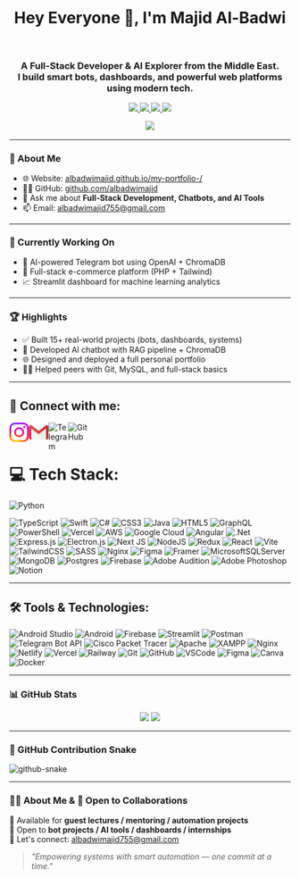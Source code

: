 
</div><br>
<h1 align="center">Hey Everyone 👋, I'm Majid Al-Badwi</h1>
<img src="https://cdn.jsdelivr.net/gh/eryajf/tu@main/img/image_20240420_214408.gif" width="1000"  height="3">

<h3 align="center">
  A Full-Stack Developer & AI Explorer from the Middle East.<br>
  I build smart bots, dashboards, and powerful web platforms using modern tech.
</h3>

<p align="center">
  <a href="https://github.com/albadwimajid">
    <img src="https://img.shields.io/github/followers/albadwimajid?label=Follow&style=social" />
  </a>
  <a href="https://t.me/snip00x">
    <img src="https://img.shields.io/badge/Telegram-MajidDev-blue?logo=telegram&style=flat-square" />
  </a>
  <a href="mailto:albadwimajid755@gmail.com">
    <img src="https://img.shields.io/badge/Email-albadwimajid755%40gmail.com-red?logo=gmail&style=flat-square" />
  </a>
  <a href="https://albadwimajid.github.io/my-portfolio-/">
    <img src="https://img.shields.io/badge/Portfolio-Visit-blueviolet?style=flat-square&logo=google-chrome" />
  </a>
</p>

<p align="center">
  <img src="https://komarev.com/ghpvc/?username=albadwimajid&label=Profile%20views&color=0e75b6&style=flat" />
</p>

---

### 📌 About Me

- 🌐 Website: [albadwimajid.github.io/my-portfolio-/](https://albadwimajid.github.io/my-portfolio-/)
- 👨‍💻 GitHub: [github.com/albadwimajid](https://github.com/albadwimajid)
- 💬 Ask me about **Full-Stack Development, Chatbots, and AI Tools**
- 📫 Email: [albadwimajid755@gmail.com](mailto:albadwimajid755@gmail.com)

---

### 🚧 Currently Working On

- 🤖 AI-powered Telegram bot using OpenAI + ChromaDB
- 🛒 Full-stack e-commerce platform (PHP + Tailwind)
- 📈 Streamlit dashboard for machine learning analytics

---

### 🏆 Highlights

- ✅ Built 15+ real-world projects (bots, dashboards, systems)
- 🧠 Developed AI chatbot with RAG pipeline + ChromaDB
- 🌐 Designed and deployed a full personal portfolio
- 👨‍🏫 Helped peers with Git, MySQL, and full-stack basics

---
## 🤝 Connect with me:

<a href="https://www.instagram.com/majiddev_/">
  <img align="left" src="https://raw.githubusercontent.com/deepajarout/deepajarout/main/5296765_camera_instagram_instagram%20logo_icon.png" alt="Instagram" width="35px"/>
</a>

<a href="mailto:dj.jarout@gmail.com">
  <img align="left" src="https://raw.githubusercontent.com/deepajarout/deepajarout/main/2993691_brand_brands_gmail_logo_logos_icon.png" alt="Gmail" width="35px"/>
</a>
<a href="https://t.me/snip00x">
  <img align="left" src="https://cdn-icons-png.flaticon.com/512/2111/2111646.png" alt="Telegram" width="35px"/>
</a>
<a href="https://github.com/albadwimajid">
  <img align="left" src="https://cdn-icons-png.flaticon.com/512/733/733553.png" alt="GitHub" width="35px"/>
</a>

</br>
</br>






# 💻 Tech Stack:
![Python](https://img.shields.io/badge/python-%2314354C.svg?style=for-the-badge&logo=python&logoColor=white)

![TypeScript](https://img.shields.io/badge/typescript-%23007ACC.svg?style=for-the-badge&logo=typescript&logoColor=white) ![Swift](https://img.shields.io/badge/swift-F54A2A?style=for-the-badge&logo=swift&logoColor=white) ![C#](https://img.shields.io/badge/c%23-%23239120.svg?style=for-the-badge&logo=csharp&logoColor=white) ![CSS3](https://img.shields.io/badge/css3-%231572B6.svg?style=for-the-badge&logo=css3&logoColor=white) ![Java](https://img.shields.io/badge/java-%23ED8B00.svg?style=for-the-badge&logo=openjdk&logoColor=white) ![HTML5](https://img.shields.io/badge/html5-%23E34F26.svg?style=for-the-badge&logo=html5&logoColor=white) ![GraphQL](https://img.shields.io/badge/-GraphQL-E10098?style=for-the-badge&logo=graphql&logoColor=white) ![PowerShell](https://img.shields.io/badge/PowerShell-%235391FE.svg?style=for-the-badge&logo=powershell&logoColor=white) ![Vercel](https://img.shields.io/badge/vercel-%23000000.svg?style=for-the-badge&logo=vercel&logoColor=white) ![AWS](https://img.shields.io/badge/AWS-%23FF9900.svg?style=for-the-badge&logo=amazon-aws&logoColor=white) ![Google Cloud](https://img.shields.io/badge/GoogleCloud-%234285F4.svg?style=for-the-badge&logo=google-cloud&logoColor=white) ![Angular](https://img.shields.io/badge/angular-%23DD0031.svg?style=for-the-badge&logo=angular&logoColor=white) ![.Net](https://img.shields.io/badge/.NET-5C2D91?style=for-the-badge&logo=.net&logoColor=white) ![Express.js](https://img.shields.io/badge/express.js-%23404d59.svg?style=for-the-badge&logo=express&logoColor=%2361DAFB) ![Electron.js](https://img.shields.io/badge/Electron-191970?style=for-the-badge&logo=Electron&logoColor=white) ![Next JS](https://img.shields.io/badge/Next-black?style=for-the-badge&logo=next.js&logoColor=white) ![NodeJS](https://img.shields.io/badge/node.js-6DA55F?style=for-the-badge&logo=node.js&logoColor=white) ![Redux](https://img.shields.io/badge/redux-%23593d88.svg?style=for-the-badge&logo=redux&logoColor=white) ![React](https://img.shields.io/badge/react-%2320232a.svg?style=for-the-badge&logo=react&logoColor=%2361DAFB) ![Vite](https://img.shields.io/badge/vite-%23646CFF.svg?style=for-the-badge&logo=vite&logoColor=white) ![TailwindCSS](https://img.shields.io/badge/tailwindcss-%2338B2AC.svg?style=for-the-badge&logo=tailwind-css&logoColor=white) ![SASS](https://img.shields.io/badge/SASS-hotpink.svg?style=for-the-badge&logo=SASS&logoColor=white) ![Nginx](https://img.shields.io/badge/nginx-%23009639.svg?style=for-the-badge&logo=nginx&logoColor=white) ![Figma](https://img.shields.io/badge/figma-%23F24E1E.svg?style=for-the-badge&logo=figma&logoColor=white) ![Framer](https://img.shields.io/badge/Framer-black?style=for-the-badge&logo=framer&logoColor=blue) ![MicrosoftSQLServer](https://img.shields.io/badge/Microsoft%20SQL%20Server-CC2927?style=for-the-badge&logo=microsoft%20sql%20server&logoColor=white) ![MongoDB](https://img.shields.io/badge/MongoDB-%234ea94b.svg?style=for-the-badge&logo=mongodb&logoColor=white) ![Postgres](https://img.shields.io/badge/postgres-%23316192.svg?style=for-the-badge&logo=postgresql&logoColor=white) ![Firebase](https://img.shields.io/badge/Firebase-039BE5?style=for-the-badge&logo=Firebase&logoColor=white) ![Adobe Audition](https://img.shields.io/badge/Adobe%20Audition-9999FF.svg?style=for-the-badge&logo=Adobe%20Audition&logoColor=white) ![Adobe Photoshop](https://img.shields.io/badge/adobe%20photoshop-%2331A8FF.svg?style=for-the-badge&logo=adobe%20photoshop&logoColor=white) ![Notion](https://img.shields.io/badge/Notion-%23000000.svg?style=for-the-badge&logo=notion&logoColor=white)



---
## 🛠️ Tools & Technologies:

![Android Studio](https://img.shields.io/badge/Android%20Studio-3DDC84?style=for-the-badge&logo=android-studio&logoColor=white)
![Android](https://img.shields.io/badge/Android-3DDC84?style=for-the-badge&logo=android&logoColor=white)
![Firebase](https://img.shields.io/badge/Firebase-FFCA28?style=for-the-badge&logo=firebase&logoColor=black)
![Streamlit](https://img.shields.io/badge/Streamlit-FF4B4B?style=for-the-badge&logo=streamlit&logoColor=white)
![Postman](https://img.shields.io/badge/Postman-FF6C37?style=for-the-badge&logo=postman&logoColor=white)
![Telegram Bot API](https://img.shields.io/badge/Telegram%20Bot%20API-26A5E4?style=for-the-badge&logo=telegram&logoColor=white)
![Cisco Packet Tracer](https://img.shields.io/badge/Cisco%20Packet%20Tracer-1BA0D7?style=for-the-badge&logo=cisco&logoColor=white)
![Apache](https://img.shields.io/badge/Apache-CA2130?style=for-the-badge&logo=apache&logoColor=white)
![XAMPP](https://img.shields.io/badge/XAMPP-FB7A24?style=for-the-badge&logo=xampp&logoColor=white)
![Nginx](https://img.shields.io/badge/Nginx-269539?style=for-the-badge&logo=nginx&logoColor=white)
![Netlify](https://img.shields.io/badge/Netlify-00C7B7?style=for-the-badge&logo=netlify&logoColor=white)
![Vercel](https://img.shields.io/badge/Vercel-000000?style=for-the-badge&logo=vercel&logoColor=white)
![Railway](https://img.shields.io/badge/Railway-0B0D0E?style=for-the-badge&logo=railway&logoColor=white)
![Git](https://img.shields.io/badge/Git-F05032?style=for-the-badge&logo=git&logoColor=white)
![GitHub](https://img.shields.io/badge/GitHub-181717?style=for-the-badge&logo=github&logoColor=white)
![VSCode](https://img.shields.io/badge/VS%20Code-007ACC?style=for-the-badge&logo=visual-studio-code&logoColor=white)
![Figma](https://img.shields.io/badge/Figma-F24E1E?style=for-the-badge&logo=figma&logoColor=white)
![Canva](https://img.shields.io/badge/Canva-00C4CC?style=for-the-badge&logo=canva&logoColor=white)
![Docker](https://img.shields.io/badge/Docker-2496ED?style=for-the-badge&logo=docker&logoColor=white)


---

### 📊 GitHub Stats

<p align="center">
  <img src="https://github-readme-stats.vercel.app/api?username=albadwimajid&show_icons=true&theme=vue&hide_border=true" width="400"/>
  <img src="https://github-readme-stats.vercel.app/api/top-langs/?username=albadwimajid&layout=compact&theme=vue&hide_border=true" width="300"/>
</p>

---

### 🐍 GitHub Contribution Snake

<picture>
  <source media="(prefers-color-scheme: dark)" srcset="https://raw.githubusercontent.com/tobiasmeyhoefer/tobiasmeyhoefer/output/github-snake-dark.svg" />
  <source media="(prefers-color-scheme: light)" srcset="https://raw.githubusercontent.com/tobiasmeyhoefer/tobiasmeyhoefer/output/github-snake.svg" />
  <img alt="github-snake" src="https://raw.githubusercontent.com/tobiasmeyhoefer/tobiasmeyhoefer/output/github-snake.svg" />
</picture>

---

### 👨‍💼 About Me & 🤝 Open to Collaborations

🎤 Available for **guest lectures / mentoring / automation projects**  
🤝 Open to **bot projects / AI tools / dashboards / internships**  
📧 Let's connect: [albadwimajid755@gmail.com](mailto:albadwimajid755@gmail.com)

> *"Empowering systems with smart automation — one commit at a time."*
